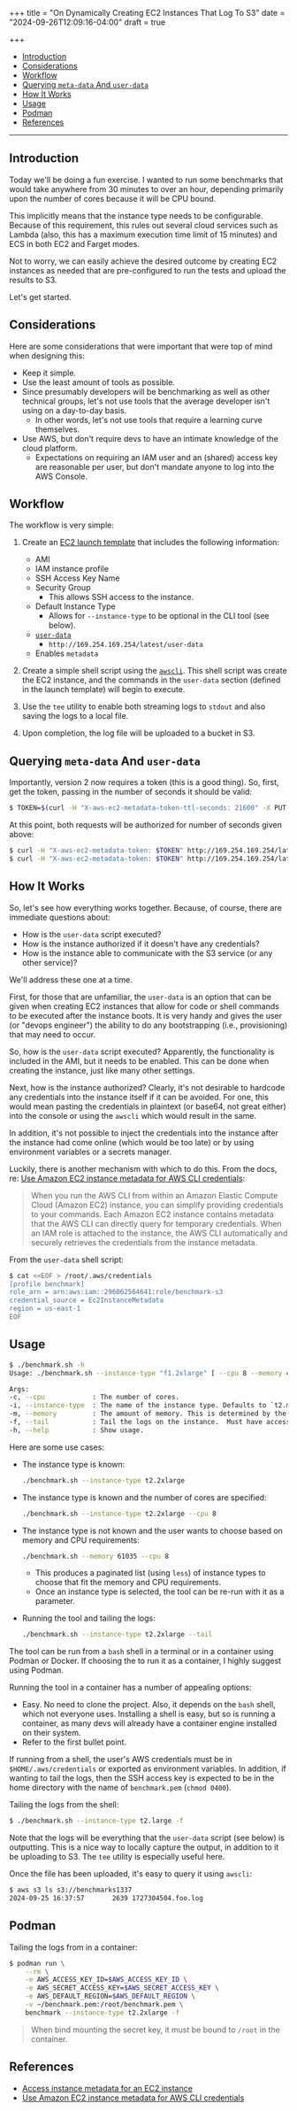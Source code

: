 +++
title = "On Dynamically Creating EC2 Instances That Log To S3"
date = "2024-09-26T12:09:16-04:00"
draft = true

+++

- [Introduction](#introduction)
- [Considerations](#considerations)
- [Workflow](#workflow)
- [Querying `meta-data` And `user-data`](#querying-meta-data-and-user-data)
- [How It Works](#how-it-works)
- [Usage](#usage)
- [Podman](#podman)
- [References](#references)

---

## Introduction

Today we'll be doing a fun exercise.  I wanted to run some benchmarks that would take anywhere from 30 minutes to over an hour, depending primarily upon the number of cores because it will be CPU bound.

This implicitly means that the instance type needs to be configurable.  Because of this requirement, this rules out several cloud services such as Lambda (also, this has a maximum execution time limit of 15 minutes) and ECS in both EC2 and Farget modes.

Not to worry, we can easily achieve the desired outcome by creating EC2 instances as needed that are pre-configured to run the tests and upload the results to S3.

Let's get started.

## Considerations

Here are some considerations that were important that were top of mind when designing this:

- Keep it simple.
- Use the least amount of tools as possible.
- Since presumably developers will be benchmarking as well as other technical groups, let's not use tools that the average developer isn't using on a day-to-day basis.
    + In other words, let's not use tools that require a learning curve themselves.
- Use AWS, but don't require devs to have an intimate knowledge of the cloud platform.
    + Expectations on requiring an IAM user and an (shared) access key are reasonable per user, but don't mandate anyone to log into the AWS Console.

## Workflow

The workflow is very simple:

1. Create an [EC2 launch template] that includes the following information:
    - AMI
    - IAM instance profile
    - SSH Access Key Name
    - Security Group
        + This allows SSH access to the instance.
    - Default Instance Type
        + Allows for `--instance-type` to be optional in the CLI tool (see below).
    - [`user-data`]
        + `http://169.254.169.254/latest/user-data`
    - Enables `metadata`

1. Create a simple shell script using the [`awscli`].  This shell script was create the EC2 instance, and the commands in the `user-data` section (defined in the launch template) will begin to execute.

1. Use the `tee` utility to enable both streaming logs to `stdout` and also saving the logs to a local file.

1. Upon completion, the log file will be uploaded to a bucket in S3.

## Querying `meta-data` And `user-data`

Importantly, version 2 now requires a token (this is a good thing).  So, first, get the token, passing in the number of seconds it should be valid:

```bash
$ TOKEN=$(curl -H "X-aws-ec2-metadata-token-ttl-seconds: 21600" -X PUT http://169.254.169.254/latest/api/token 2> /dev/null)
```

At this point, both requests will be authorized for number of seconds given above:

```bash
$ curl -H "X-aws-ec2-metadata-token: $TOKEN" http://169.254.169.254/latest/meta-data
$ curl -H "X-aws-ec2-metadata-token: $TOKEN" http://169.254.169.254/latest/user-data
```

## How It Works

So, let's see how everything works together.  Because, of course, there are immediate questions about:

- How is the `user-data` script executed?
- How is the instance authorized if it doesn't have any credentials?
- How is the instance able to communicate with the S3 service (or any other service)?


We'll address these one at a time.

First, for those that are unfamiliar, the `user-data` is an option that can be given when creating EC2 instances that allow for code or shell commands to be executed after the instance boots.  It is very handy and gives the user (or "devops engineer") the ability to do any bootstrapping (i.e., provisioning) that may need to occur.

So, how is the `user-data` script executed?  Apparently, the functionality is included in the AMI, but it needs to be enabled.  This can be done when creating the instance, just like many other settings.

Next, how is the instance authorized?  Clearly, it's not desirable to hardcode any credentials into the instance itself if it can be avoided.  For one, this would mean pasting the credentials in plaintext (or base64, not great either) into the console or using the `awscli` which would result in the same.

In addition, it's not possible to inject the credentials into the instance after the instance had come online (which would be too late) or by using environment variables or a secrets manager.

Luckily, there is another mechanism with which to do this.  From the docs, re: [Use Amazon EC2 instance metadata for AWS CLI credentials]:

> When you run the AWS CLI from within an Amazon Elastic Compute Cloud (Amazon EC2) instance, you can simplify providing credentials to your commands. Each Amazon EC2 instance contains metadata that the AWS CLI can directly query for temporary credentials. When an IAM role is attached to the instance, the AWS CLI automatically and securely retrieves the credentials from the instance metadata.

From the `user-data` shell script:

```bash
$ cat <<EOF > /root/.aws/credentials
[profile benchmark]
role_arn = arn:aws:iam::296062564641:role/benchmark-s3
credential_source = Ec2InstanceMetadata
region = us-east-1
EOF
```

## Usage

```bash
$ ./benchmark.sh -h
Usage: ./benchmark.sh --instance-type "f1.2xlarge" [ --cpu 8 --memory 4096 ]

Args:
-c, --cpu            : The number of cores.
-i, --instance-type  : The name of the instance type. Defaults to `t2.micro`.
-m, --memory         : The amount of memory. This is determined by the chosen instance type.
-f, --tail           : Tail the logs on the instance.  Must have access to the private key.
-h, --help           : Show usage.
```

Here are some use cases:

- The instance type is known:

    ```bash
    ./benchmark.sh --instance-type t2.2xlarge
    ```

- The instance type is known and the number of cores are specified:

    ```bash
    ./benchmark.sh --instance-type t2.2xlarge --cpu 8
    ```

- The instance type is not known and the user wants to choose based on memory and CPU requirements:

    ```bash
    ./benchmark.sh --memory 61035 --cpu 8
    ```

    + This produces a paginated list (using `less`) of instance types to choose that fit the memory and CPU requirements.
    + Once an instance type is selected, the tool can be re-run with it as a parameter.

- Running the tool and tailing the logs:

    ```bash
    ./benchmark.sh --instance-type t2.2xlarge --tail
    ```


The tool can be run from a `bash` shell in a terminal or in a container using Podman or Docker.  If choosing the to run it as a container, I highly suggest using Podman.

Running the tool in a container has a number of appealing options:

- Easy.  No need to clone the project.  Also, it depends on the `bash` shell, which not everyone uses.  Installing a shell is easy, but so is running a container, as many devs will already have a container engine installed on their system.
- Refer to the first bullet point.

If running from a shell, the user's AWS credentials must be in `$HOME/.aws/credentials` or exported as environment variables.  In addition, if wanting to tail the logs, then the SSH access key is expected to be in the home directory with the name of `benchmark.pem` (`chmod 0400`).

Tailing the logs from the shell:

```bash
$ ./benchmark.sh --instance-type t2.large -f
```

Note that the logs will be everything that the `user-data` script (see below) is outputting.  This is a nice way to locally capture the output, in addition to it be uploading to S3.  The `tee` utility is especially useful here.

Once the file has been uploaded, it's easy to query it using `awscli`:

```bash
$ aws s3 ls s3://benchmarks1337
2024-09-25 16:37:57       2639 1727304504.foo.log
```

## Podman

Tailing the logs from in a container:

```bash
$ podman run \
    --rm \
    -e AWS_ACCESS_KEY_ID=$AWS_ACCESS_KEY_ID \
    -e AWS_SECRET_ACCESS_KEY=$AWS_SECRET_ACCESS_KEY \
    -e AWS_DEFAULT_REGION=$AWS_DEFAULT_REGION \
    -v ~/benchmark.pem:/root/benchmark.pem \
    benchmark --instance-type t2.2xlarge -f
```

> When bind mounting the secret key, it must be bound to `/root` in the container.

## References

- [Access instance metadata for an EC2 instance](https://docs.aws.amazon.com/AWSEC2/latest/UserGuide/instancedata-data-retrieval.html)
- [Use Amazon EC2 instance metadata for AWS CLI credentials]

[EC2 launch template]: https://docs.aws.amazon.com/AWSEC2/latest/UserGuide/create-launch-template.html
[`user-data`]: https://docs.aws.amazon.com/AWSEC2/latest/UserGuide/user-data.html
[`awscli`]: https://aws.amazon.com/cli/
[Use Amazon EC2 instance metadata for AWS CLI credentials]: https://docs.aws.amazon.com/cli/latest/userguide/cli-configure-metadata.html

